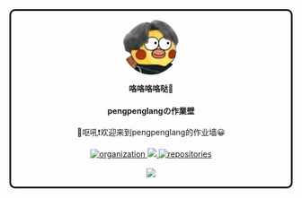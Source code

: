 <div style="background-image: url('README.assets/back.jpg'); border-style: solid; border-color: black; border-radius: 10px;">
  	<p align="center">
     <img width="10%" src="README.assets/home.png" align="center" alt="home" style="margin: 0; border-radius:50px;  width:100px; height:100px; background-color:#eeeeee; "/>
     <p style="font-weight: bold;" align="center">咯咯咯咯哒🥚</p>
     <h4 align="center">pengpenglangの作業壁</h2>
     <p align="center">👋呕吼❗欢迎来到pengpenglang的作业墙😀</p>
    </p>
      <p align="center">
        <a href="https://github.com/cugb-cs-homework">
          <img alt="organization" src="https://img.shields.io/badge/org-cugb--cs--homework-orange?logo=Aseprite&logoColor=ff3300&style=flat" />
        </a>
        <a href="tencent://message/?uin=2300546456&Site=&Menu=yes">
          <img src="https://img.shields.io/badge/qq-contact-ff69b4?logo=Tencent QQ&logoColor=66ccff&style=flat" />
        </a>
        <a href="https://github.com/orgs/cugb-cs-homework/repositories">
          <img alt="repositories" src="https://img.shields.io/badge/repository-23-yellow?style=social&logo=CodeSandbox&logoColor=blue" />
        </a>
        <br/>
        <br/>
        <a href="https://github.com/pengpenglang">
          <img src="https://img.shields.io/badge/CREATED%20BY-pengpenglang-brightgreen?style=for-the-badge&logo=github"/>
        </a>
    </p>  
</div>

